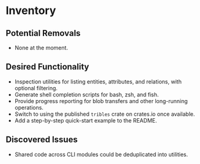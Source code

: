 # Inventory

## Potential Removals
- None at the moment.
## Desired Functionality
- Inspection utilities for listing entities, attributes, and relations, with optional filtering.
- Generate shell completion scripts for bash, zsh, and fish.
- Provide progress reporting for blob transfers and other long-running operations.
- Switch to using the published `tribles` crate on crates.io once available.
- Add a step-by-step quick-start example to the README.

## Discovered Issues
- Shared code across CLI modules could be deduplicated into utilities.
